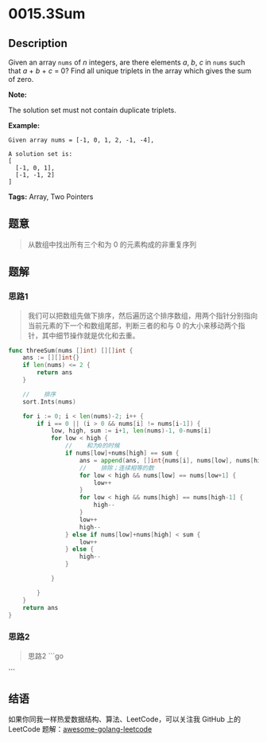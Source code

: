 # 0015.3Sum

## Description

Given an array `nums` of _n_ integers, are there elements _a_, _b_, _c_ in `nums` such that _a_ + _b_ + _c_ = 0? Find all unique triplets in the array which gives the sum of zero.

**Note:**

The solution set must not contain duplicate triplets.

**Example:**

```text
Given array nums = [-1, 0, 1, 2, -1, -4],

A solution set is:
[
  [-1, 0, 1],
  [-1, -1, 2]
]
```

**Tags:** Array, Two Pointers

## 题意

> 从数组中找出所有三个和为 0 的元素构成的非重复序列

## 题解

### 思路1

> 我们可以把数组先做下排序，然后遍历这个排序数组，用两个指针分别指向当前元素的下一个和数组尾部，判断三者的和与 0 的大小来移动两个指针，其中细节操作就是优化和去重。

```go
func threeSum(nums []int) [][]int {
    ans := [][]int{}
    if len(nums) <= 2 {
        return ans
    }

    //    排序
    sort.Ints(nums)

    for i := 0; i < len(nums)-2; i++ {
        if i == 0 || (i > 0 && nums[i] != nums[i-1]) {
            low, high, sum := i+1, len(nums)-1, 0-nums[i]
            for low < high {
                //    和为0的时候
                if nums[low]+nums[high] == sum {
                    ans = append(ans, []int{nums[i], nums[low], nums[high]})
                    //    排除；连续相等的数
                    for low < high && nums[low] == nums[low+1] {
                        low++
                    }
                    for low < high && nums[high] == nums[high-1] {
                        high--
                    }
                    low++
                    high--
                } else if nums[low]+nums[high] < sum {
                    low++
                } else {
                    high--
                }

            }

        }
    }
    return ans
}
```

### 思路2

> 思路2 \`\`\`go

\`\`\`

## 结语

如果你同我一样热爱数据结构、算法、LeetCode，可以关注我 GitHub 上的 LeetCode 题解：[awesome-golang-leetcode](https://github.com/kylesliu/awesome-golang-algorithm)

